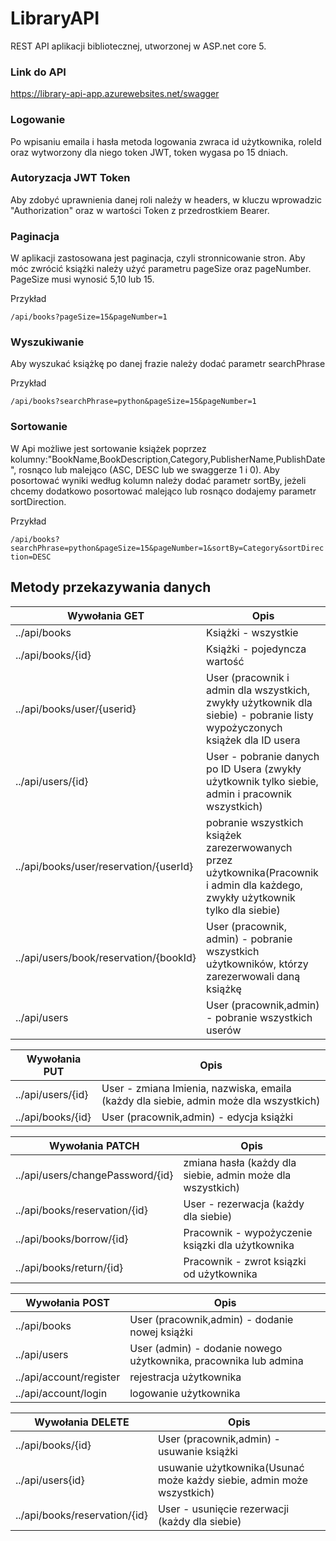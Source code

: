 # LibraryAPI
REST API aplikacji bibliotecznej, utworzonej w ASP.net core 5.

### Link do API
https://library-api-app.azurewebsites.net/swagger

### Logowanie
Po wpisaniu emaila i hasła metoda logowania zwraca id użytkownika, roleId oraz wytworzony dla niego token JWT, token wygasa po 15 dniach.

### Autoryzacja JWT Token
Aby zdobyć uprawnienia danej roli należy  w headers, w kluczu wprowadzic "Authorization" oraz w wartości Token z przedrostkiem Bearer.


### Paginacja 
W aplikacji zastosowana jest paginacja, czyli stronnicowanie stron. Aby móc zwrócić  książki należy użyć parametru pageSize oraz pageNumber.
PageSize musi wynosić 5,10 lub 15.

Przykład

`/api/books?pageSize=15&pageNumber=1`

### Wyszukiwanie
Aby wyszukać książkę po danej frazie należy dodać parametr searchPhrase

Przykład

`/api/books?searchPhrase=python&pageSize=15&pageNumber=1`

### Sortowanie
W Api możliwe jest sortowanie książek poprzez kolumny:"BookName,BookDescription,Category,PublisherName,PublishDate", rosnąco lub malejąco (ASC, DESC lub we swaggerze 1 i 0).
Aby posortować wyniki według kolumn należy dodać parametr sortBy, jeżeli chcemy dodatkowo posortować malejąco lub rosnąco dodajemy parametr sortDirection.

Przykład

`/api/books?searchPhrase=python&pageSize=15&pageNumber=1&sortBy=Category&sortDirection=DESC`

## Metody przekazywania danych

| Wywołania GET  | Opis | 
| ------------- | ------------ | 
| ../api/books  | Książki - wszystkie  | 
| ../api/books/{id} | Książki - pojedyncza wartość  | | 
| ../api/books/user/{userid} | User (pracownik i admin dla wszystkich, zwykły użytkownik dla siebie) - pobranie listy wypożyczonych książek dla ID usera  | 
| ../api/users/{id}  | User - pobranie danych po ID Usera (zwykły użytkownik tylko siebie, admin i pracownik wszystkich) | 
| ../api/books/user/reservation/{userId} | pobranie wszystkich książek zarezerwowanych przez użytkownika(Pracownik i admin dla każdego, zwykły użytkownik tylko dla siebie) |
| ../api/users/book/reservation/{bookId} | User (pracownik, admin) - pobranie wszystkich użytkowników, którzy zarezerwowali daną książkę
| ../api/users | User (pracownik,admin) - pobranie wszystkich userów |

| Wywołania PUT  | Opis | 
| ------------- | ------------ | 
| ../api/users/{id}  | User  - zmiana Imienia, nazwiska, emaila (każdy dla siebie, admin może dla wszystkich) | 
| ../api/books/{id} | User (pracownik,admin) - edycja książki  | 



| Wywołania PATCH  | Opis | 
| ------------- | ------------ | 
|../api/users/changePassword/{id}  | zmiana hasła (każdy dla siebie, admin może dla wszystkich)  |   | 
|../api/books/reservation/{id} | User - rezerwacja (każdy dla siebie)  | 
|../api/books/borrow/{id} | Pracownik - wypożyczenie ksiązki dla użytkownika |
|../api/books/return/{id} | Pracownik - zwrot ksiązki od użytkownika  |


| Wywołania POST  | Opis | 
| ------------- | ------------ | 
| ../api/books  | User (pracownik,admin) - dodanie nowej książki  | 
| ../api/users | User (admin) - dodanie nowego użytkownika, pracownika lub admina | 
| ../api/account/register | rejestracja użytkownika |
| ../api​/account​/login    |  logowanie użytkownika |

| Wywołania DELETE  | Opis | 
| ------------- | ------------ | 
| ../api/books/{id}  | User (pracownik,admin) - usuwanie książki  | 
| ../api/users{id} | usuwanie użytkownika(Usunać może każdy siebie, admin może wszystkich) | 
| ../api/books/reservation/{id} | User - usunięcie rezerwacji (każdy dla siebie)  | 
